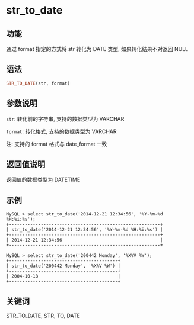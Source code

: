 # str_to_date

## 功能

通过 format 指定的方式将 str 转化为 DATE 类型, 如果转化结果不对返回 NULL

## 语法

```Haskell
STR_TO_DATE(str, format)
```

## 参数说明

`str`: 转化前的字符串, 支持的数据类型为 VARCHAR

`format`: 转化格式, 支持的数据类型为 VARCHAR

注: 支持的 format 格式与 date_format 一致

## 返回值说明

返回值的数据类型为 DATETIME

## 示例

```Plain Text
MySQL > select str_to_date('2014-12-21 12:34:56', '%Y-%m-%d %H:%i:%s');
+---------------------------------------------------------+
| str_to_date('2014-12-21 12:34:56', '%Y-%m-%d %H:%i:%s') |
+---------------------------------------------------------+
| 2014-12-21 12:34:56                                     |
+---------------------------------------------------------+

MySQL > select str_to_date('200442 Monday', '%X%V %W');
+-----------------------------------------+
| str_to_date('200442 Monday', '%X%V %W') |
+-----------------------------------------+
| 2004-10-18                              |
+-----------------------------------------+
```

## 关键词

STR_TO_DATE, STR, TO, DATE
